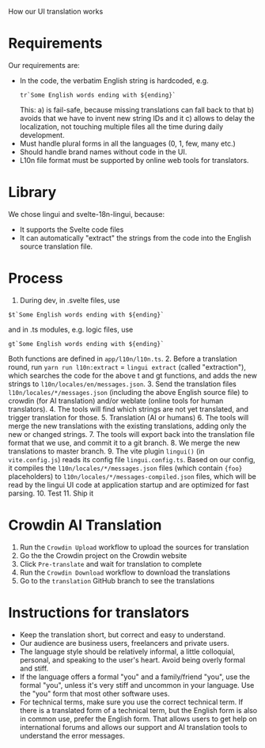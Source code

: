 How our UI translation works

# Requirements

Our requirements are:
* In the code, the verbatim English string is hardcoded, e.g.
  ```
  tr`Some English words ending with ${ending}`
  ```
  This:
  a) is fail-safe, because missing translations can fall back to that
  b) avoids that we have to invent new string IDs and it
  c) allows to delay the localization, not touching multiple files
    all the time during daily development.
* Must handle plural forms in all the languages (0, 1, few, many etc.)
* Should handle brand names without code in the UI.
* L10n file format must be supported by online web tools for translators.

# Library

We chose lingui and svelte-18n-lingui, because:
* It supports the Svelte code files
* It can automatically "extract" the strings from the code into
  the English source translation file.

# Process

1. During dev, in .svelte files, use
  ```
  $t`Some English words ending with ${ending}`
  ```
  and in .ts modules, e.g. logic files, use
  ```
  gt`Some English words ending with ${ending}`
  ```
  Both functions are defined in `app/l10n/l10n.ts`.
2. Before a translation round, run
  `yarn run l10n:extract` = `lingui extract`
  (called "extraction"), which searches the code for the above
  t and gt functions, and adds the new strings to
  `l10n/locales/en/messages.json`.
3. Send the translation files `l10n/locales/*/messages.json`
   (including the above English source file) to
   crowdin (for AI translation) and/or weblate (online tools for
   human translators).
4. The tools will find which strings are not yet translated, and
  trigger translation for those.
5. Translation (AI or humans)
6. The tools will merge the new translations with the existing
   translations, adding only the new or changed strings.
7. The tools will export back into the translation file format that
  we use, and commit it to a git branch.
8. We merge the new translations to master branch.
9. The vite plugin `lingui()` (in `vite.config.js`) reads its config file
  `lingui.config.ts`. Based on our config, it compiles the
  `l10n/locales/*/messages.json` files (which contain
  `{foo}` placeholders) to
  `l10n/locales/*/messages-compiled.json` files, which will be read
  by the lingui UI code at application startup and are optimized
  for fast parsing.
10. Test
11. Ship it

# Crowdin AI Translation

1. Run the `Crowdin Upload` workflow to upload the sources for translation
2. Go the the Crowdin project on the Crowdin website
3. Click `Pre-translate` and wait for translation to complete
4. Run the `Crowdin Download` workflow to download the translations
5. Go to the `translation` GitHub branch to see the translations

# Instructions for translators

* Keep the translation short, but correct and easy to understand.
* Our audience are business users, freelancers and private users.
* The language style should be relatively informal, a little colloquial,
  personal, and speaking to the user's heart. Avoid being overly formal
  and stiff.
* If the language offers a formal "you" and a family/friend "you", use
  the formal "you", unless it's very stiff and uncommon in your
  language. Use the "you" form that most other software uses.
* For technical terms, make sure you use the correct technical term.
  If there is a translated form of a technical term, but the English
  form is also in common use, prefer the English form. That allows users
  to get help on international forums and allows our support and AI
  translation tools to understand the error messages.
